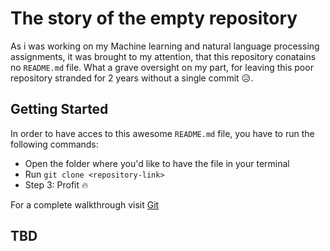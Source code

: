 
# The story of the empty repository
As i was working on my Machine learning and natural language processing assignments, it was brought to my attention, that this repository conatains no ```README.md``` file. 
What a grave oversight on my part, for leaving this poor repository stranded for 2 years without a single commit 😥.

## Getting Started
In order to have acces to this awesome ```README.md``` file, you have to run the following commands:
* Open the folder where you'd like to have the file in your terminal
* Run ```git clone <repository-link>```
* Step 3: Profit 🔥

For a complete walkthrough visit [Git](https://www.youtube.com/watch?v=iik25wqIuFo)

## TBD 

